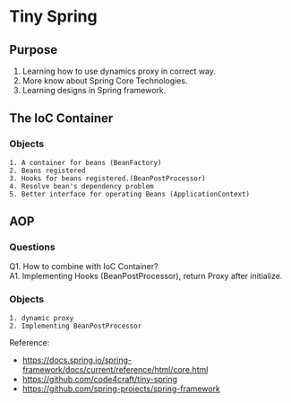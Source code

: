 # Tiny Spring

## Purpose
1. Learning how to use dynamics proxy in correct way.
2. More know about Spring Core Technologies.
3. Learning designs in Spring framework.

## The IoC Container
### Objects
    1. A container for beans (BeanFactory)
    2. Beans registered
    3. Hooks for beans registered.(BeanPostProcessor)
    4. Resolve bean's dependency problem
    5. Better interface for operating Beans (ApplicationContext)

## AOP

### Questions
Q1. How to combine with IoC Container? \
A1. Implementing Hooks (BeanPostProcessor), return Proxy after initialize.

### Objects
    1. dynamic proxy
    2. Implementing BeanPostProcessor


Reference:
- https://docs.spring.io/spring-framework/docs/current/reference/html/core.html
- https://github.com/code4craft/tiny-spring
- https://github.com/spring-projects/spring-framework

